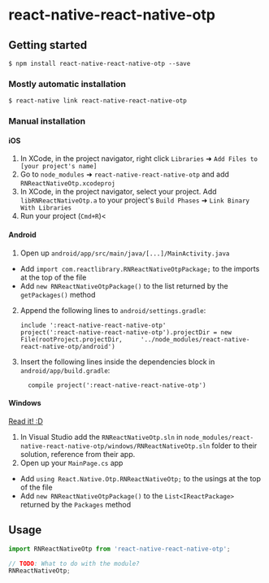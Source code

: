 
# react-native-react-native-otp

## Getting started

`$ npm install react-native-react-native-otp --save`

### Mostly automatic installation

`$ react-native link react-native-react-native-otp`

### Manual installation


#### iOS

1. In XCode, in the project navigator, right click `Libraries` ➜ `Add Files to [your project's name]`
2. Go to `node_modules` ➜ `react-native-react-native-otp` and add `RNReactNativeOtp.xcodeproj`
3. In XCode, in the project navigator, select your project. Add `libRNReactNativeOtp.a` to your project's `Build Phases` ➜ `Link Binary With Libraries`
4. Run your project (`Cmd+R`)<

#### Android

1. Open up `android/app/src/main/java/[...]/MainActivity.java`
  - Add `import com.reactlibrary.RNReactNativeOtpPackage;` to the imports at the top of the file
  - Add `new RNReactNativeOtpPackage()` to the list returned by the `getPackages()` method
2. Append the following lines to `android/settings.gradle`:
  	```
  	include ':react-native-react-native-otp'
  	project(':react-native-react-native-otp').projectDir = new File(rootProject.projectDir, 	'../node_modules/react-native-react-native-otp/android')
  	```
3. Insert the following lines inside the dependencies block in `android/app/build.gradle`:
  	```
      compile project(':react-native-react-native-otp')
  	```

#### Windows
[Read it! :D](https://github.com/ReactWindows/react-native)

1. In Visual Studio add the `RNReactNativeOtp.sln` in `node_modules/react-native-react-native-otp/windows/RNReactNativeOtp.sln` folder to their solution, reference from their app.
2. Open up your `MainPage.cs` app
  - Add `using React.Native.Otp.RNReactNativeOtp;` to the usings at the top of the file
  - Add `new RNReactNativeOtpPackage()` to the `List<IReactPackage>` returned by the `Packages` method


## Usage
```javascript
import RNReactNativeOtp from 'react-native-react-native-otp';

// TODO: What to do with the module?
RNReactNativeOtp;
```
  